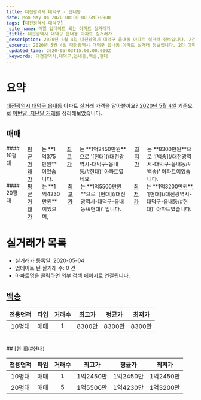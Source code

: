 ```yaml
---
title: 대전광역시 대덕구 - 읍내동
date: Mon May 04 2020 00:00:00 GMT+0900
tags: [대전광역시-대덕구]
_site_name: 매일 업데이트 되는 아파트 실거래가
_title: 대전광역시 대덕구 읍내동 아파트 실거래가
_description: 2020년 5월 4일 대전광역시 대덕구 읍내동 아파트 실거래 정보입니다. 2건 아파트 정보가 있습니다.
_excerpt: 2020년 5월 4일 대전광역시 대덕구 읍내동 아파트 실거래 정보입니다. 2건 아파트 정보가 있습니다.
_updated_time: 2020-05-03T15:00:00.000Z
_keywords: 대전광역시,대덕구,읍내동,백송,현대
---
```





# 요약
<ins>대전광역시 대덕구 읍내동</ins> 아파트 실거래 가격을 알아볼까요? <ins>2020년 5월 4일</ins> 기준으로 <ins>이번달, 지난달 거래</ins>를 정리해보았습니다.

## 매매
<div class="container">
<div class="six columns" markdown="1">
#### 10평대
<ins>평균 거래가</ins>는 **1억375만원**이었습니다. <ins>최고가</ins>는 **1억2450만원**으로 '[현대](/대전광역시-대덕구-읍내동/#현대)' 아파트였네요. <ins>최저가</ins>는 **8300만원**으로 '[백송](/대전광역시-대덕구-읍내동/#백송)' 아파트이었습니다.
</div>
<div class="six columns" markdown="1">
#### 20평대
<ins>평균 거래가</ins>는 **1억4230만원**이었으며, <ins>최고가</ins>는 **1억5500만원**으로 '[현대](/대전광역시-대덕구-읍내동/#현대)' 입니다. <ins>최저가</ins>는 **1억3200만원**, '[현대](/대전광역시-대덕구-읍내동/#현대)' 아파트였습니다.
</div>
</div>



# 실거래가 목록
- 실거래가 등록일: 2020-05-04
- 업데이트 된 실거래 수: 0 건
- 아파트명을 클릭하면 외부 검색 페이지로 연결됩니다.

## [백송](#백송)

|전용면적|타입|거래수|최고가|평균가|최저가|
|:---:|:---:|:---:|:---:|:---:|:---:|
|10평대|<span class="deal-type-1">매매</span>|1|8300만|8300만|8300만|

<br/>
## [현대](#현대)

|전용면적|타입|거래수|최고가|평균가|최저가|
|:---:|:---:|:---:|:---:|:---:|:---:|
|10평대|<span class="deal-type-1">매매</span>|1|1억2450만|1억2450만|1억2450만|
|20평대|<span class="deal-type-1">매매</span>|5|1억5500만|1억4230만|1억3200만|

<br/>



